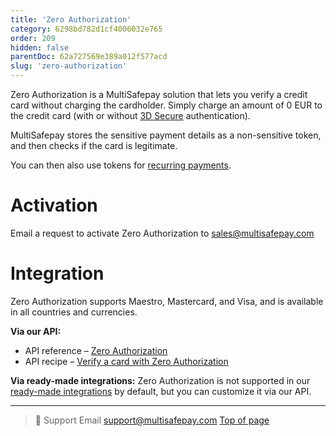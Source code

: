 ```yaml
---
title: 'Zero Authorization'
category: 6298bd782d1cf4006032e765
order: 209
hidden: false
parentDoc: 62a727569e389a012f577acd
slug: 'zero-authorization'
---
```


Zero Authorization is a MultiSafepay solution that lets you verify a credit card without charging the cardholder. Simply charge an amount of 0 EUR to the credit card (with or without [3D Secure](/3ds2/) authentication). 

MultiSafepay stores the sensitive payment details as a non-sensitive token, and then checks if the card is legitimate. 

You can then also use tokens for [recurring payments](/recurring-payments).

# Activation

Email a request to activate Zero Authorization to <sales@multisafepay.com>

# Integration

Zero Authorization supports Maestro, Mastercard, and Visa, and is available in all countries and currencies.

**Via our API:** 

- API reference – [Zero Authorization](/api/#zero-authorization-orders)
- API recipe – [Verify a card with Zero Authorization](https://docs-api.multisafepay.com/recipes/verify-a-card-with-zero-authorization)

**Via ready-made integrations:** Zero Authorization is not supported in our [ready-made integrations](/integrations/ready-made/) by default, but you can customize it via our API.
<br>

---

> 💬  Support
> Email <support@multisafepay.com>
[Top of page](#)
